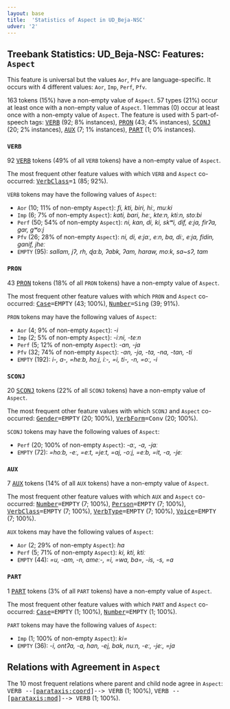 ```yaml
---
layout: base
title:  'Statistics of Aspect in UD_Beja-NSC'
udver: '2'
---
```


## Treebank Statistics: UD_Beja-NSC: Features: `Aspect`

This feature is universal but the values `Aor`, `Pfv` are language-specific.
It occurs with 4 different values: `Aor`, `Imp`, `Perf`, `Pfv`.

163 tokens (15%) have a non-empty value of `Aspect`.
57 types (21%) occur at least once with a non-empty value of `Aspect`.
1 lemmas (0) occur at least once with a non-empty value of `Aspect`.
The feature is used with 5 part-of-speech tags: <tt><a href="bej_nsc-pos-VERB.html">VERB</a></tt> (92; 8% instances), <tt><a href="bej_nsc-pos-PRON.html">PRON</a></tt> (43; 4% instances), <tt><a href="bej_nsc-pos-SCONJ.html">SCONJ</a></tt> (20; 2% instances), <tt><a href="bej_nsc-pos-AUX.html">AUX</a></tt> (7; 1% instances), <tt><a href="bej_nsc-pos-PART.html">PART</a></tt> (1; 0% instances).

### `VERB`

92 <tt><a href="bej_nsc-pos-VERB.html">VERB</a></tt> tokens (49% of all `VERB` tokens) have a non-empty value of `Aspect`.

The most frequent other feature values with which `VERB` and `Aspect` co-occurred: <tt><a href="bej_nsc-feat-VerbClass.html">VerbClass</a></tt><tt>=1</tt> (85; 92%).

`VERB` tokens may have the following values of `Aspect`:

* `Aor` (10; 11% of non-empty `Aspect`): <em>fi, kti, biri, hiː, muːki</em>
* `Imp` (6; 7% of non-empty `Aspect`): <em>kati, bari, heː, kteːn, ktiːn, stoːbi</em>
* `Perf` (50; 54% of non-empty `Aspect`): <em>ni, kan, di, ki, skʷi, dif, eːja, firʔa, gar, gʷoːj</em>
* `Pfv` (26; 28% of non-empty `Aspect`): <em>ni, di, eːjaː, eːn, ba, diː, eːja, fidin, ganif, jheː</em>
* `EMPTY` (95): <em>sallam, jʔ, rh, ɖaːb, ʔabk, ʔam, haraw, moːk, sa~sʔ, tam</em>

### `PRON`

43 <tt><a href="bej_nsc-pos-PRON.html">PRON</a></tt> tokens (18% of all `PRON` tokens) have a non-empty value of `Aspect`.

The most frequent other feature values with which `PRON` and `Aspect` co-occurred: <tt><a href="bej_nsc-feat-Case.html">Case</a></tt><tt>=EMPTY</tt> (43; 100%), <tt><a href="bej_nsc-feat-Number.html">Number</a></tt><tt>=Sing</tt> (39; 91%).

`PRON` tokens may have the following values of `Aspect`:

* `Aor` (4; 9% of non-empty `Aspect`): <em>-i</em>
* `Imp` (2; 5% of non-empty `Aspect`): <em>-iːni, -teːn</em>
* `Perf` (5; 12% of non-empty `Aspect`): <em>-an, -ja</em>
* `Pfv` (32; 74% of non-empty `Aspect`): <em>-an, -ja, -ta, -na, -tan, -ti</em>
* `EMPTY` (192): <em>i-, a-, =heːb, hoːj, iː-, =i, ti-, -n, =oː, -i</em>

### `SCONJ`

20 <tt><a href="bej_nsc-pos-SCONJ.html">SCONJ</a></tt> tokens (22% of all `SCONJ` tokens) have a non-empty value of `Aspect`.

The most frequent other feature values with which `SCONJ` and `Aspect` co-occurred: <tt><a href="bej_nsc-feat-Gender.html">Gender</a></tt><tt>=EMPTY</tt> (20; 100%), <tt><a href="bej_nsc-feat-VerbForm.html">VerbForm</a></tt><tt>=Conv</tt> (20; 100%).

`SCONJ` tokens may have the following values of `Aspect`:

* `Perf` (20; 100% of non-empty `Aspect`): <em>-aː, -a, -jaː</em>
* `EMPTY` (72): <em>=hoːb, -eː, =eːt, =jeːt, =aj, -oːj, =eːb, =it, -a, -jeː</em>

### `AUX`

7 <tt><a href="bej_nsc-pos-AUX.html">AUX</a></tt> tokens (14% of all `AUX` tokens) have a non-empty value of `Aspect`.

The most frequent other feature values with which `AUX` and `Aspect` co-occurred: <tt><a href="bej_nsc-feat-Number.html">Number</a></tt><tt>=EMPTY</tt> (7; 100%), <tt><a href="bej_nsc-feat-Person.html">Person</a></tt><tt>=EMPTY</tt> (7; 100%), <tt><a href="bej_nsc-feat-VerbClass.html">VerbClass</a></tt><tt>=EMPTY</tt> (7; 100%), <tt><a href="bej_nsc-feat-VerbType.html">VerbType</a></tt><tt>=EMPTY</tt> (7; 100%), <tt><a href="bej_nsc-feat-Voice.html">Voice</a></tt><tt>=EMPTY</tt> (7; 100%).

`AUX` tokens may have the following values of `Aspect`:

* `Aor` (2; 29% of non-empty `Aspect`): <em>ha</em>
* `Perf` (5; 71% of non-empty `Aspect`): <em>ki, kti, ktiː</em>
* `EMPTY` (44): <em>=u, -am, -n, ameː-, =i, =wa, ba=, -is, -s, =a</em>

### `PART`

1 <tt><a href="bej_nsc-pos-PART.html">PART</a></tt> tokens (3% of all `PART` tokens) have a non-empty value of `Aspect`.

The most frequent other feature values with which `PART` and `Aspect` co-occurred: <tt><a href="bej_nsc-feat-Case.html">Case</a></tt><tt>=EMPTY</tt> (1; 100%), <tt><a href="bej_nsc-feat-Number.html">Number</a></tt><tt>=EMPTY</tt> (1; 100%).

`PART` tokens may have the following values of `Aspect`:

* `Imp` (1; 100% of non-empty `Aspect`): <em>ki=</em>
* `EMPTY` (36): <em>-i, ontʔa, -a, han, -ej, bak, nuːn, -eː, -jeː, =ja</em>

## Relations with Agreement in `Aspect`

The 10 most frequent relations where parent and child node agree in `Aspect`:
<tt>VERB --[<tt><a href="bej_nsc-dep-parataxis-coord.html">parataxis:coord</a></tt>]--> VERB</tt> (1; 100%),
<tt>VERB --[<tt><a href="bej_nsc-dep-parataxis-mod.html">parataxis:mod</a></tt>]--> VERB</tt> (1; 100%).

